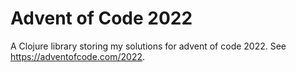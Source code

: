 # Advent of Code 2022

A Clojure library storing my solutions for advent of code 2022.
See https://adventofcode.com/2022.
